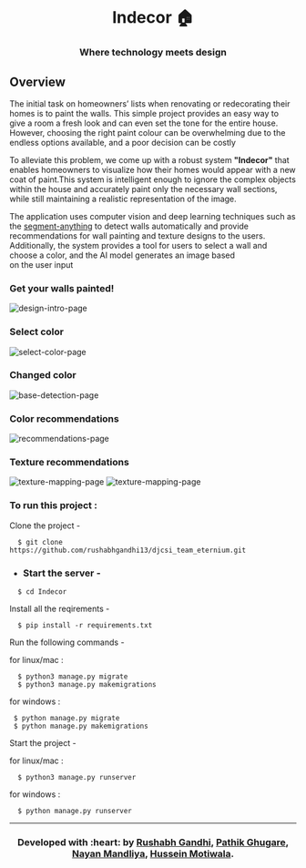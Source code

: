 <h1 align="center">Indecor 🏠</h1>
<div align="center">
  <h3> Where technology meets design </h3>
</div>

## Overview

The initial task on homeowners’ lists when renovating or redecorating their homes is to paint the walls. This simple project provides an easy way to give a room a fresh look and can even set the tone for the entire house. However, choosing the right paint colour can be overwhelming due to the endless options available, and a poor decision can be costly

To alleviate this problem, we come up with a robust system **"Indecor"** that enables homeowners to visualize how their homes would appear with a new coat of paint.This system is intelligent enough to ignore the complex objects within the house and accurately paint only the necessary wall sections, while still maintaining a realistic representation of the image.

The application uses computer vision and deep learning techniques such as the [segment-anything](https://segment-anything.com/) to detect walls automatically and provide recommendations for wall painting and texture designs to the users. Additionally, the system provides a tool for users to select a wall and choose a color, and the AI model generates an image based on the user input

### Get your walls painted!
![design-intro-page](media/intro.jpg)

### Select color
![select-color-page](media/select-color.jpg)

### Changed color
![base-detection-page](media/base-detection.jpg)

### Color recommendations
![recommendations-page](media/recommendations.jpg)

### Texture recommendations
![texture-mapping-page](media/texture-mapping.jpg)
![texture-mapping-page](media/texture-mapping-2.jpg)


### To run this project :

Clone the project -
```
  $ git clone https://github.com/rushabhgandhi13/djcsi_team_eternium.git
```
  
- ### Start the server -
```
  $ cd Indecor
 ``` 
Install all the reqirements -
```
  $ pip install -r requirements.txt
 ``` 
Run the following commands -

 for linux/mac :
``` 
  $ python3 manage.py migrate
  $ python3 manage.py makemigrations
``` 
 for windows :
 ``` 
  $ python manage.py migrate
  $ python manage.py makemigrations
 ``` 
Start the project -

 for linux/mac :
```
  $ python3 manage.py runserver
```  
 for windows :
``` 
  $ python manage.py runserver
```

---
<h3 align="center"><b>Developed with :heart: by <a href="https://github.com/rushabhgandhi13">Rushabh Gandhi</a>, <a href="https://github.com/pathikg">Pathik Ghugare</a>, <a href="https://github.com/nixen2802">Nayan Mandliya</a>, <a href="https://github.com/hussein-hub">Hussein Motiwala</a>.</b></h1>
